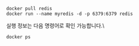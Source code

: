 ```
docker pull redis
docker run --name myredis -d -p 6379:6379 redis
```

실행 정보는 다음 명령어로 확인 가능합니다.\
```
docker ps
```